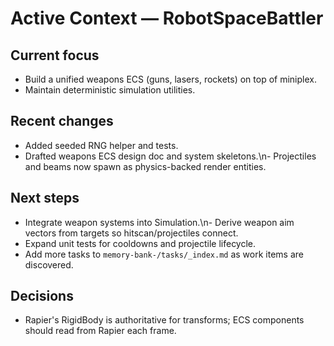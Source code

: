 # Active Context — RobotSpaceBattler

## Current focus

- Build a unified weapons ECS (guns, lasers, rockets) on top of miniplex.
- Maintain deterministic simulation utilities.

## Recent changes

- Added seeded RNG helper and tests.
- Drafted weapons ECS design doc and system skeletons.\n- Projectiles and beams now spawn as physics-backed render entities.

## Next steps

- Integrate weapon systems into Simulation.\n- Derive weapon aim vectors from targets so hitscan/projectiles connect.
- Expand unit tests for cooldowns and projectile lifecycle.
- Add more tasks to `memory-bank-/tasks/_index.md` as work items are discovered.

## Decisions

- Rapier's RigidBody is authoritative for transforms; ECS components should read from Rapier each frame.

